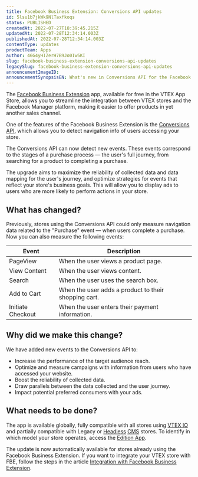 ```yaml
---
title: Facebook Business Extension: Conversions API updates
id: 5lsu1b7jkWk9NlTaxfkoqs
status: PUBLISHED
createdAt: 2022-07-27T18:39:45.215Z
updatedAt: 2022-07-28T12:34:14.003Z
publishedAt: 2022-07-28T12:34:14.003Z
contentType: updates
productTeam: Apps
author: 46G4yHIZerH7B9Jo0Iw5KI
slug: facebook-business-extension-conversions-api-updates
legacySlug: facebook-business-extension-conversions-api-updates
announcementImageID: 
announcementSynopsisEN: What's new in Conversions API for the Facebook Business Extension app.
---
```


The [Facebook Business Extension](https://apps.vtex.com/vtex-facebook-fbe/p) app, available for free in the VTEX App Store, allows you to streamline the integration between VTEX stores and the Facebook Manager platform, making it easier to offer products in yet another sales channel.

One of the features of the Facebook Business Extension is the [Conversions API](https://www.facebook.com/business/help/2041148702652965), which allows you to detect navigation info of users accessing your store.

The Conversions API can now detect new events. These events correspond to the stages of a purchase process — the user's full journey, from searching for a product to completing a purchase.

The upgrade aims to maximize the reliability of collected data and data mapping for the user's journey, and optimize strategies for events that reflect your store's business goals. This will allow you to display ads to users who are more likely to perform actions in your store.

## What has changed?

Previously, stores using the Conversions API could only measure navigation data related to the "Purchase" event — when users complete a purchase. Now you can also measure the following events:

| **Event** | **Description** |
| ------------- |-------------| 
| PageView | When the user views a product page. |
| View Content | When the user views content. |
| Search | When the user uses the search box. |
| Add to Cart | When the user adds a product to their shopping cart. |
| Initiate Checkout | When the user enters their payment information. |

## Why did we make this change?

We have added new events to the Conversions API to:

- Increase the performance of the target audience reach.
- Optimize and measure campaigns with information from users who have accessed your website.
- Boost the reliability of collected data.
- Draw parallels between the data collected and the user journey.
- Impact potential preferred consumers with your ads.

## What needs to be done?

The app is available globally, fully compatible with all stores using [VTEX IO](https://developers.vtex.com/vtex-developer-docs/docs/vtex-io-documentation-what-is-vtex-io) and partially compatible with Legacy or [Headless](https://vtex.com/en/blog/strategy/headless-commerce-what-it-is-and-why-its-growing-so-fast/) [CMS](https://help.vtex.com/en/tracks/cms--2YcpgIljVaLVQYMzxQbc3z/6OCY6S9tqBXPD5mgpbBInC) stores. To identify in which model your store operates, access the [Edition App](https://developers.vtex.com/vtex-developer-docs/docs/vtex-io-documentation-edition-app).

The update is now automatically available for stores already using the Facebook Business Extension. If you want to integrate your VTEX store with FBE, follow the steps in the article [Integration with Facebook Business Extension](https://help.vtex.com/en/tracks/integracao-com-o-facebook-business-extension--2hS3ANSZ7vlHCcba4h7k8D).

